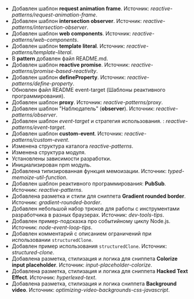 - Добавлен шаблон  **request animation frame**. Источник: _reactive-patterns/request-animation-frame_.
- Добавлен шаблон  **intersection observer**. Источник: _reactive-patterns/intersection-observer_.
- Добавлен шаблон  **web components**. Источник: _reactive-patterns/web-components_.
- Добавлен шаблон  **template literal**. Источник: _reactive-patterns/template-literal_.
- В **pattern** добавлен файл README.md.
- Добавлен шаблон **reactive promise**. Источник: _reactive-patterns/promise-based-reactivity_.
- Добавлен шаблон **defineProperty**. Источник: _reactive-patterns/define-property_.
- Обновлен файл README event-target (Шаблоны реактивного программирования).
- Добавлен шаблон **proxy**. Источник: _reactive-patterns/proxy_.
- Добавлен шаблон "Наблюдатель" (**observer**). Источник: _reactive-patterns/observer_.
- Добавлен шаблон _event-target_ и стратегия использования. : _reactive-patterns/event-target_.
- Добавлен шаблон **custom-event**. Источник: _reactive-patterns/custom-event_.
- Изменена структура каталога _reactive-patterns_.
- Изменена структура модуля.
- Установлены зависимости разработки.
- Инициализирован npm модуль.
- Добавлена типизированная функция мемоизации. Источник: _typed-memoize-util-function_.
- Добавлен шаблон реактивного программирования: **PubSub**. Источник: _reactive-patterns_.
- Добавлена разметка и стили для сниппета **Gradient rounded border**. Источник: _gradient-rounded-border_.
- Добавлен небольшой набор трюков для работы с инструментами разработчика в разных браузерах. Источник: _dev-tools-tips_.
- Добавлен пример-подсказка про событийному циклу Node.js. Источник: _node-event-loop-tips_.
- Добавлен комментарий с описанием ограничений при использовании `structuredClone`.
- Добавлен пример использования `structuredClone`. Источник: _structured-clone_.
- Добавлена разметка, стилизация и логика для сниппета **Colorize input placeholder**. Источник: _input-placeholder-colorize_.
- Добавлена разметка, стилизация и логика для сниппета **Hacked Text Effect**. Источник: _hyperlexed-text_.
- Добавлена разметка, стилизация и логика сниппета **Background video**. Источник: _optimizing-video-backgrounds-css-javascript_.
